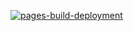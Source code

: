 [![pages-build-deployment](https://github.com/paulynamagana/protviz/actions/workflows/pages/pages-build-deployment/badge.svg)](https://github.com/paulynamagana/protviz/actions/workflows/pages/pages-build-deployment)
